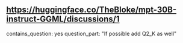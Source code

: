## https://huggingface.co/TheBloke/mpt-30B-instruct-GGML/discussions/1

contains_question: yes
question_part: "If possible add Q2_K as well"
